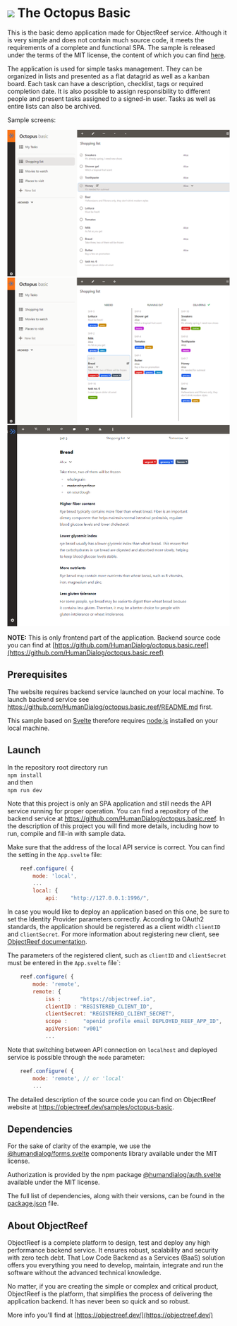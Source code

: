 # <img src="https://objectreef.dev/reef.png" width="25" />  The Octopus Basic 

This is the basic demo application made for ObjectReef service. Although it is very simple and does not contain much source code, it meets the requirements of a complete and functional SPA. The sample is released under the terms of the MIT license, the content of which you can find [here](./LICENSE.md).

The application is used for simple tasks management. They can be organized in lists and presented as a flat datagrid as well as a kanban board. Each task can have a description, checklist, tags or required completion date. It is also possible to assign responsibility to different people and present tasks assigned to a signed-in user. Tasks as well as entire lists can also be archived.

Sample screens:

<img src="doc/daragrid.png" width="640" alt="datagrid"/>
<img src="doc/kanban.png" width="640" alt="kanban"/>
<img src="doc/task.png" width="640" alt="task"/>


**NOTE:** This is only frontend part of the application. Backend source code you can find at [https://github.com/HumanDialog/octopus.basic.reef](https://github.com/HumanDialog/octopus.basic.reef)

## Prerequisites
The website requires backend service launched on your local machine. To launch backend service see https://github.com/HumanDialog/octopus.basic.reef/README.md first.

This sample based on [Svelte](https://svelte.dev/) therefore requires [node.js](https://nodejs.org/en) installed on your local machine.

## Launch
In the repository root directory run  
`npm install`  
and then  
`npm run dev`

Note that this project is only an SPA application and still needs the API service running for proper operation. You can find a repository of the backend service at https://github.com/HumanDialog/octopus.basic.reef. In the description of this project you will find more details, including how to run, compile and fill-in with sample data.

Make sure that the address of the local API service is correct. You can find the setting in the `App.svelte` file:
```js
    reef.configure( {
        mode: 'local',
        ...
        local: {
            api:    "http://127.0.0.1:1996/",
```

In case you would like to deploy an application based on this one, be sure to set the Identity Provider parameters correctly. According to OAuth2 standards, the application should be registered as a client width `clientID` and `clientSecret`. For more information about registering new client, see [ObjectReef documentation](https://objectreef.dev/doc/reef-cli-402/app-management-commands-reef-add-client). 

The parameters of the registered client, such as `clientID` and `clientSecret` must be entered in the `App.svelte` file`:
```js
    reef.configure( {
        mode: 'remote',
        remote: {
            iss :      "https://objectreef.io",
            clientID : "REGISTERED_CLIENT_ID",
            clientSecret: "REGISTERED_CLIENT_SECRET",
            scope :     "openid profile email DEPLOYED_REEF_APP_ID",
            apiVersion: "v001"
            ...
``` 

Note that switching between API connection on `localhost` and deployed service is possible through the `mode` parameter:
```js
    reef.configure( {
        mode: 'remote', // or 'local'
        ...      
``` 

The detailed description of the source code you can find on ObjectReef website at https://objectreef.dev/samples/octopus-basic.

## Dependencies
For the sake of clarity of the example, we use the [@humandialog/forms.svelte](https://github.com/HumanDialog/forms.svelte) components library available under the MIT license.

Authorization is provided by the npm package [@humandialog/auth.svelte](https://github.com/HumanDialog/auth.svelte) available under the MIT license.

The full list of dependencies, along with their versions, can be found in the [package.json](./package.json) file.

## About ObjectReef
ObjectReef is a complete platform to design, test and deploy any high performance backend service. It ensures robust, scalability and security with zero tech debt. That Low Code Backend as a Services (BaaS) solution offers you everything you need to develop, maintain, integrate and run the software without the advanced technical knowledge.

No matter, if you are creating the simple or complex and critical product, ObjectReef is the platform, that simplifies the process of delivering the application backend. It has never been so quick and so robust.

More info you'll find at [https://objectreef.dev/](https://objectreef.dev/)

 